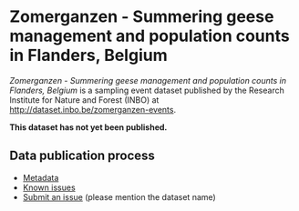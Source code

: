 # Zomerganzen - Summering geese management and population counts in Flanders, Belgium

*Zomerganzen - Summering geese management and population counts in Flanders, Belgium* is a sampling event dataset published by the Research Institute for Nature and Forest (INBO) at http://dataset.inbo.be/zomerganzen-events.

**This dataset has not yet been published.**

## Data publication process

* [Metadata](metadata.md)
* [Known issues](https://github.com/LifeWatchINBO/data-publication/labels/zomerganzen-events)
* [Submit an issue](https://github.com/LifeWatchINBO/data-publication/issues/new) (please mention the dataset name)
